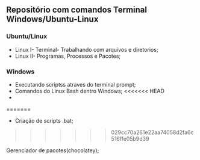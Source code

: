## Repositório com comandos Terminal Windows/Ubuntu-Linux

### Ubuntu/Linux

- Linux I- Terminal- Trabalhando com arquivos e diretorios;
- Linux II- Programas, Processos e Pacotes;
  

### Windows
-  Executando scriptss atraves do terminal prompt;
-  Comandos do Linux Bash dentro Windows;
<<<<<<< HEAD
-  
=======
-  Criação de scripts .bat;

>>>>>>> 029cc70a261e22aa74058d2fa6c516ffe05b9d39

Gerenciador de pacotes(chocolatey);